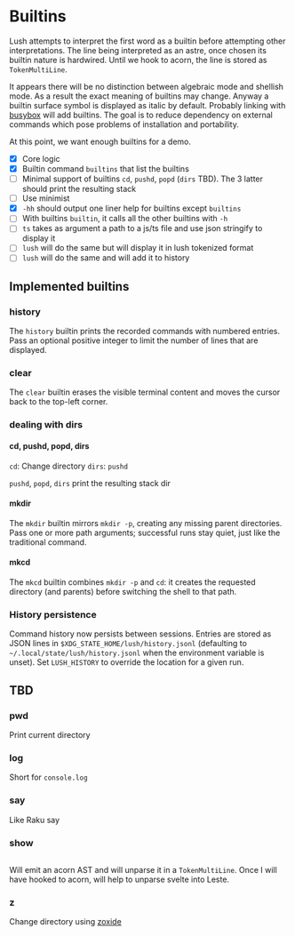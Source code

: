 # Builtins

Lush attempts to interpret the first word as a builtin before attempting other
interpretations. The line being interpreted as an astre, once chosen its builtin
nature is hardwired. Until we hook to acorn, the line is stored as
`TokenMultiLine`.

It appears there will be no distinction between algebraic mode and shellish
mode. As a result the exact meaning of builtins may change. Anyway a builtin
surface symbol is displayed as italic by default. Probably linking with
[busybox](busybox) will add builtins. The goal is to reduce dependency on
external commands which pose problems of installation and portability.

At this point, we want enough builtins for a demo.

- [x] Core logic
- [x] Builtin command `builtins` that list the builtins
- [ ] Minimal support of builtins `cd`, `pushd`, `popd` (`dirs` TBD). The 3
      latter should print the resulting stack
- [ ] Use minimist
- [x] `-hh` should output one liner help for builtins except `builtins`
- [ ] With builtins `builtin`, it calls all the other builtins with `-h`
- [ ] `ts` takes as argument a path to a js/ts file and use json stringify to
      display it
- [ ] `lush` will do the same but will display it in lush tokenized format
- [ ] `lush` will do the same and will add it to history

## Implemented builtins

### history

The `history` builtin prints the recorded commands with numbered entries. Pass
an optional positive integer to limit the number of lines that are displayed.

### clear

The `clear` builtin erases the visible terminal content and moves the cursor
back to the top-left corner.

### dealing with dirs

#### cd, pushd, popd, dirs

`cd`: Change directory
`dirs`: 
`pushd` 

`pushd`, `popd`, `dirs` print the resulting stack dir

#### mkdir

The `mkdir` builtin mirrors `mkdir -p`, creating any missing parent directories.
Pass one or more path arguments; successful runs stay quiet, just like the
traditional command.

#### mkcd

The `mkcd` builtin combines `mkdir -p` and `cd`: it creates the requested
directory (and parents) before switching the shell to that path.

### History persistence

Command history now persists between sessions. Entries are stored as JSON lines
in `$XDG_STATE_HOME/lush/history.jsonl` (defaulting to
`~/.local/state/lush/history.jsonl` when the environment variable is unset).
Set `LUSH_HISTORY` to override the location for a given run.

## TBD


### pwd

Print current directory

### log

Short for `console.log`

### say

Like Raku say

### show

```show file.ts
````

Will emit an acorn AST and will unparse it in a `TokenMultiLine`. Once I will
have hooked to acorn, will help to unparse svelte into Leste.

### z

Change directory using [zoxide](https://github.com/ajeetdsouza/zoxide)
